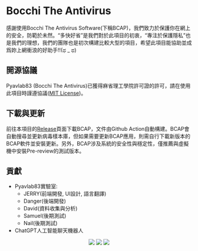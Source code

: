 # Bocchi The Antivirus
感謝使用Bocchi The Antivirus Software(下稱BCAP)，我們致力於保護你在網上的安全，防範於未然。“多快好省”是我們對於此項目的初衷，“專注於保護隱私”也是我們的理想，我們的團隊也是初次構建比較大型的項目，希望此項目能協助並成爲妳上網衝浪的好助手!!(ಥ _ ಥ)
## 開源協議
Pyavlab83 (Bocchi The Antivirus)已獲得麻省理工學院許可證的許可，請在使用此項目時謹遵協議([MIT License](https://github.com/JerryIs-strong/Bocchi_Antivirus_Software/blob/main/LICENSE))。
## 下載與更新
前往本項目的[Release](https://github.com/JerryIs-strong/Bocchi_The_Antivirus/releases/)頁面下載BCAP，文件由Github Action自動構建。BCAP會自動搜尋並更新病毒樣本庫，但如果需要更新BCAP應用，則需自行下載新版本的BCAP軟件並安裝更新。另外，BCAP涉及系統的安全性與穩定性，僅推薦與虛擬機中安裝Pre-review的測試版本。
## 貢獻
- Pyavlab83實驗室:
  - JERRY(前端開發, UI設計, 語言翻譯)
  - Danger(後端開發)
  - David(資料收集與分析)
  - Samuel(後期測試)
  - Nail(後期測試)
- ChatGPT人工智能聊天機器人
<div align="center">
   <img src="https://img.shields.io/badge/python-3670A0?style=for-the-badge&logo=python&logoColor=ffdd54">
   <img src="https://img.shields.io/badge/Electron-191970?style=for-the-badge&logo=Electron&logoColor=white">
   <img src="https://img.shields.io/badge/github%20pages-121013?style=for-the-badge&logo=github&logoColor=white">
</div>

